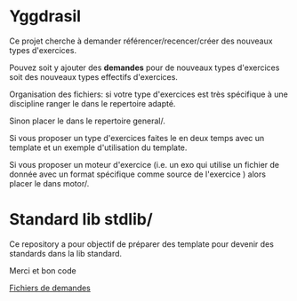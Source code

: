 
# Yggdrasil


Ce projet cherche à demander référencer/recencer/créer des nouveaux types d'exercices.

Pouvez soit y ajouter des **demandes** pour de nouveaux types d'exercices soit des nouveaux types effectifs d'exercices.

Organisation des fichiers: 
si votre type d'exercices est très spécifique à une discipline ranger le dans le repertoire adapté.

Sinon placer le dans le repertoire general/.

Si vous proposer un type d'exercices faites le en deux temps avec un template et un exemple d'utilisation du template.

Si vous proposer un moteur d'exercice (i.e. un exo qui utilise un fichier de donnée avec un format spécifique comme source de l'exercice )
alors placer le dans motor/.

# Standard lib stdlib/
Ce repository a pour objectif de préparer des template pour devenir des standards dans la lib standard.


Merci
et bon code

[Fichiers de demandes](demandes.md)


